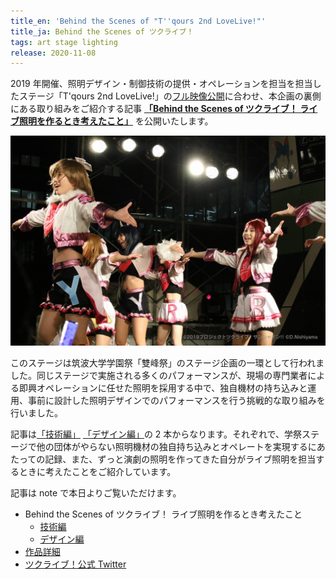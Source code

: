 ```yaml
---
title_en: 'Behind the Scenes of "T''qours 2nd LoveLive!"'
title_ja: Behind the Scenes of ツクライブ！
tags: art stage lighting
release: 2020-11-08
---
```


2019 年開催、照明デザイン・制御技術の提供・オペレーションを担当を担当したステージ「T'qours 2nd LoveLive!」の[フル映像公開](https://youtu.be/uOftsbFQ33g)に合わせ、本企画の裏側にある取り組みをご紹介する記事 [**「Behind the Scenes of ツクライブ！ ライブ照明を作るとき考えたこと」**](https://note.com/nandenjin/n/n9a08fdcaaff8) を公開いたします。

[![](/assets/works/tsukulive19/0.jpg)](https://www.youtube.com/watch?v=uOftsbFQ33g)

このステージは筑波大学学園祭「雙峰祭」のステージ企画の一環として行われました。同じステージで実施される多くのパフォーマンスが、現場の専門業者による即興オペレーションに任せた照明を採用する中で、独自機材の持ち込みと運用、事前に設計した照明デザインでのパフォーマンスを行う挑戦的な取り組みを行いました。

記事は[「技術編」](https://note.com/nandenjin/n/n9a08fdcaaff8) [「デザイン編」](https://note.com/nandenjin/n/naaf4cb3f364e)の 2 本からなります。それぞれで、学祭ステージで他の団体がやらない照明機材の独自持ち込みとオペレートを実現するにあたっての記録、また、ずっと演劇の照明を作ってきた自分がライブ照明を担当するときに考えたことをご紹介しています。

記事は note で本日よりご覧いただけます。

- Behind the Scenes of ツクライブ！ ライブ照明を作るとき考えたこと
  - [技術編](https://note.com/nandenjin/n/n9a08fdcaaff8)
  - [デザイン編](https://note.com/nandenjin/n/naaf4cb3f364e)
- [作品詳細](/pages/works/tsukulive19.md)
- [ツクライブ！公式 Twitter](https://twitter.com/tsuku_live)

